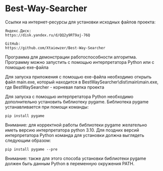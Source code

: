 # Best-Way-Searcher
Ссылки на интернет-ресурсы для установки исходных файлов проекта:

	Яндекс.Диск:
	https://disk.yandex.ru/d/QQ2y9RT9aj-76Q

	GitHub:
	https://github.com/Xtaiewzer/Best-Way-Searcher


 Программа для демонстрации работоспособности алгоритма. Программу можно запустить с помощью интерпретатора Python или с помощью exe-файла
 
 Для запуска приложения с помощью exe-файла необходимо открыть файл main.exe, который находится в BestWaySearcher\dist\main\main.exe, где BestWaySearcher - корневая папка проекта
 
 Для запуска с помощью интерпретатора Python необходимо дополнительно установить библиотеку pygame. Библиотека pygame устанавливается при помощи команды:

	pip install pygame

 Внимание: для корректной работы библиотеки pygame желательно иметь версию интерпретатора python 3.10. Для поздних версий интерпретатора Python команда для установки должна выглядеть следующим образом:
 
	pip install pygame --pre

 Внимание: также для этого способа установки библиотеки pygame должен быть данным Python в переменную окружения PATH.
